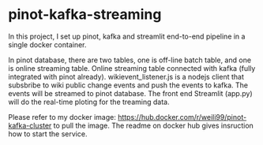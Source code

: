 # pinot-kafka-streaming

In this project, I set up pinot, kafka and streamlit end-to-end pipeline in a single docker container.  

In pinot database, there are two tables, one is off-line batch table, and one is online streaming table. Online streaming table connected with kafka (fully integrated with pinot already).  wikievent_listener.js is a nodejs client that subsbribe to wiki public change events and push the events to kafka.  The events will be streamed to pinot database.  The front end Streamlit (app.py) will do the real-time ploting for the treaming data.

Please refer to my docker image: https://hub.docker.com/r/weili99/pinot-kafka-cluster to pull the image. The readme on docker hub gives insruction how to start the service.
